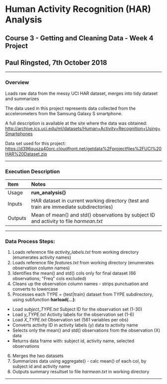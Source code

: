 # Human Activity Recognition (HAR) Analysis
## Course 3 - Getting and Cleaning Data - Week 4 Project
## Paul Ringsted, 7th October 2018
---
### Overview
Loads raw data from the messy UCI HAR dataset, merges into tidy dataset and summarizes

The data used in this project represents data collected from the accelerometers from the Samsung Galaxy S smartphone.

A full description is available at the site where the data was obtained:
http://archive.ics.uci.edu/ml/datasets/Human+Activity+Recognition+Using+Smartphones

Data set used for this project:
https://d396qusza40orc.cloudfront.net/getdata%2Fprojectfiles%2FUCI%20HAR%20Dataset.zip

---
### Execution Description
|Item|Notes|
|:---|:---|
|Usage|**run_analysis()**|
|Inputs|HAR dataset in current working directory (test and train are immediate subdirectories)|
|Outputs|Mean of mean() and std() observations by subject ID and activity to file *harmean.txt*|
---
### Data Process Steps:
1. Loads reference file *activity_labels.txt* from working directory (enumerates activity names)
2. Loads reference file *features.txt* from working directory (enumerates observation column names)
3. Identifies the mean() and std() cols only for final dataset (66 observations; "Freq" cols excluded)
4. Cleans up the observation column names - strips punctuation and converts to lowercase
5. Processes each TYPE = {test|train} dataset from TYPE subdirectory, using subfunction **harload(...)**:
- Load *subject_TYPE.txt*	Subject ID for the observation set (1-30)
- Load *y_TYPE.txt*		Activity labels for the observation set (1-6)
- Load *X_TYPE.txt*		Observation set (561 variables per obs)
- Converts activity ID in activity labels (y) data to activity name
- Selects only the mean() and std() observations from the observation (X) data
- Returns data frame with: subject id, activity name, selected observations
6. Merges the two datasets
7. Summarizes data using aggregate() - calc mean() of each col, by subject id and activity name
8. Outputs summary resultset to file *harmean.txt* in working directory
---
